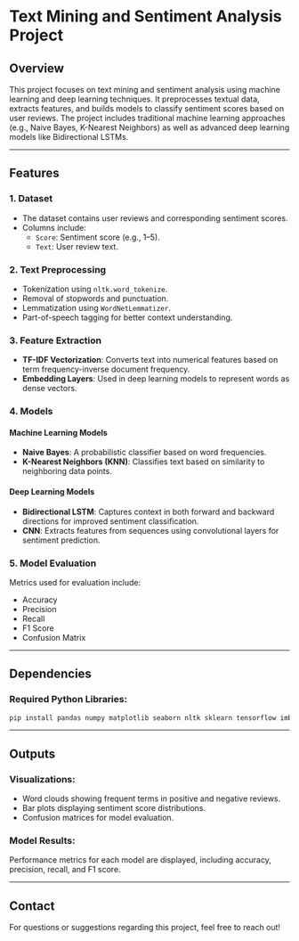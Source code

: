 # Text Mining and Sentiment Analysis Project

## Overview

This project focuses on text mining and sentiment analysis using machine learning and deep learning techniques. It preprocesses textual data, extracts features, and builds models to classify sentiment scores based on user reviews. The project includes traditional machine learning approaches (e.g., Naive Bayes, K-Nearest Neighbors) as well as advanced deep learning models like Bidirectional LSTMs.

---

## Features

### 1. **Dataset**
- The dataset contains user reviews and corresponding sentiment scores.
- Columns include:
  - `Score`: Sentiment score (e.g., 1–5).
  - `Text`: User review text.

### 2. **Text Preprocessing**
- Tokenization using `nltk.word_tokenize`.
- Removal of stopwords and punctuation.
- Lemmatization using `WordNetLemmatizer`.
- Part-of-speech tagging for better context understanding.

### 3. **Feature Extraction**
- **TF-IDF Vectorization**: Converts text into numerical features based on term frequency-inverse document frequency.
- **Embedding Layers**: Used in deep learning models to represent words as dense vectors.

### 4. **Models**
#### **Machine Learning Models**
- **Naive Bayes**: A probabilistic classifier based on word frequencies.
- **K-Nearest Neighbors (KNN)**: Classifies text based on similarity to neighboring data points.

#### **Deep Learning Models**
- **Bidirectional LSTM**: Captures context in both forward and backward directions for improved sentiment classification.
- **CNN**: Extracts features from sequences using convolutional layers for sentiment prediction.

### 5. **Model Evaluation**
Metrics used for evaluation include:
- Accuracy
- Precision
- Recall
- F1 Score
- Confusion Matrix

---

## Dependencies

### Required Python Libraries:
```python
pip install pandas numpy matplotlib seaborn nltk sklearn tensorflow imbalanced-learn
```

---


## Outputs

### Visualizations:
- Word clouds showing frequent terms in positive and negative reviews.
- Bar plots displaying sentiment score distributions.
- Confusion matrices for model evaluation.

### Model Results:
Performance metrics for each model are displayed, including accuracy, precision, recall, and F1 score.

---

## Contact
For questions or suggestions regarding this project, feel free to reach out!

